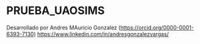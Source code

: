 # PRUEBA_UAOSIMS
 Desarrollado por Andres MAuricio Gonzalez (https://orcid.org/0000-0001-6393-7130)
 https://www.linkedin.com/in/andresgonzalezvargas/ 
